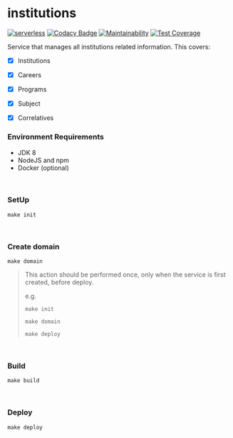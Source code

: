 # institutions
[![serverless](http://public.serverless.com/badges/v3.svg)](http://www.serverless.com)
[![Codacy Badge](https://app.codacy.com/project/badge/Grade/27e5cba3e854477a92505676d88677b8)](https://www.codacy.com/gh/uvsy-aws-backend/api-institutions?utm_source=github.com&amp;utm_medium=referral&amp;utm_content=uvsy-aws-backend/api-institutions&amp;utm_campaign=Badge_Grade)
[![Maintainability](https://api.codeclimate.com/v1/badges/2a555754ba7abb9ce5a7/maintainability)](https://codeclimate.com/github/uvsy-aws-backend/api-institutions/maintainability)
[![Test Coverage](https://api.codeclimate.com/v1/badges/2a555754ba7abb9ce5a7/test_coverage)](https://codeclimate.com/github/uvsy-aws-backend/api-institutions/test_coverage)

Service that manages all institutions related information. This covers: 

- [x] Institutions
- [x] Careers
- [x] Programs
- [x] Subject
- [x] Correlatives


### Environment Requirements

- JDK 8
- NodeJS and npm
- Docker (optional)

&nbsp;
### SetUp

    make init

&nbsp;
### Create domain

    make domain
    
> This action should be performed once, only when the service is first created, before deploy.
> 
> e.g.
> 
> `make init`
>
> `make domain`
>
> `make deploy`
 
&nbsp;
### Build

    make build

&nbsp;    
### Deploy

    make deploy 